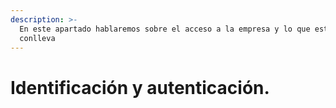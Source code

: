 ```yaml
---
description: >-
  En este apartado hablaremos sobre el acceso a la empresa y lo que esto
  conlleva
---
```


# Identificación y autenticación.

